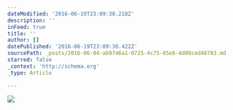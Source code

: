 ```yaml
---
dateModified: '2016-06-19T23:09:30.218Z'
description: ''
inFeed: true
title: ''
author: []
datePublished: '2016-06-19T23:09:30.422Z'
sourcePath: _posts/2016-06-04-ab9746a1-0725-4c75-85e6-4d89ced48783.md
starred: false
_context: 'http://schema.org'
_type: Article

---
```

![](https://the-grid-user-content.s3-us-west-2.amazonaws.com/026f4047-e232-4b4c-abc0-43a0911dab01.jpg)